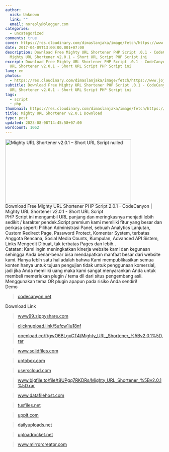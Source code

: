 ```yaml
---
author:
  nick: Unknown
  link: ""
  email: noreply@blogger.com
categories:
  - uncategorized
comments: true
cover: https://res.cloudinary.com/dimaslanjaka/image/fetch/https://www.jojothemes.com/wp-content/uploads/2016/07/Mighty-URL-Shortener-v1.0.1-%E2%80%93-Short-URL-Script.jpg
date: 2017-04-09T13:00:00.001+07:00
description: Download Free Mighty URL Shortener PHP Script .0.1 - CodeCanyon
  Mighty URL Shortener v2.0.1 - Short URL Script PHP Script ini
excerpt: Download Free Mighty URL Shortener PHP Script .0.1 - CodeCanyon Mighty
  URL Shortener v2.0.1 - Short URL Script PHP Script ini
lang: en
photos:
  - https://res.cloudinary.com/dimaslanjaka/image/fetch/https://www.jojothemes.com/wp-content/uploads/2016/07/Mighty-URL-Shortener-v1.0.1-%E2%80%93-Short-URL-Script.jpg
subtitle: Download Free Mighty URL Shortener PHP Script .0.1 - CodeCanyon Mighty
  URL Shortener v2.0.1 - Short URL Script PHP Script ini
tags:
  - script
  - php
thumbnail: https://res.cloudinary.com/dimaslanjaka/image/fetch/https://www.jojothemes.com/wp-content/uploads/2016/07/Mighty-URL-Shortener-v1.0.1-%E2%80%93-Short-URL-Script.jpg
title: Mighty URL Shortener v2.0.1 Download
type: post
updated: 2023-08-08T14:45:58+07:00
wordcount: 1062
---
```


<div dir="ltr" style="text-align: left;" trbidi="on"><div><img alt="Mighty URL Shortener v2.0.1 – Short URL Script nulled" height="203" src="https://res.cloudinary.com/dimaslanjaka/image/fetch/https://www.jojothemes.com/wp-content/uploads/2016/07/Mighty-URL-Shortener-v1.0.1-%E2%80%93-Short-URL-Script.jpg" title="Mighty URL Shortener v2.0.1 – Short URL Script nulled" width="400"> </div><div><div></div><div>Download Free Mighty URL Shortener PHP Script 2.0.1 - CodeCanyon |    Mighty URL Shortener v2.0.1 - Short URL Script   <br><div>PHP Script ini mengambil URL panjang dan meringkasnya menjadi     lebih sedikit / karakter pendek.Script premium kami memiliki     fitur yang besar dan perkasa seperti Pilihan Administrasi     Panel, sebuah Analytics Lanjutan, Custom Redirect Page,     Password Protect, Komentar System, terbatas Anggota Rencana,     Sosial Media Counts, Kumpulan, Advanced API Sistem, Links     Mengedit Dibuat, tak terbatas Pages dan lebih..    </div><div id="quads-ad2"><div>Catatan: Kami ingin meningkatkan kinerja website kami dan      kegunaan sehingga Anda benar-benar bisa mendapatkan manfaat      besar dari website kami. Hanya lebih satu hal adalah bahwa      Kami mempublikasikan semua konten hanya untuk tujuan      pengujian tidak untuk penggunaan komersial, jadi jika Anda      memiliki uang maka kami sangat menyarankan Anda untuk      membeli memerlukan plugin / tema dll dari situs pengembang      asli. Menggunakan tema OR plugin apapun pada risiko Anda      sendiri!     </div></div><div>Demo    </div><blockquote><div><a href="https://translate.googleusercontent.com/translate_c?depth=2&amp;langpair=auto%7Cid&amp;nv=1&amp;rurl=translate.google.com&amp;sp=nmt4&amp;u=https://blog.snfr.cf/go/aHR0cHM6Ly9hZGYubHkvMTEwMjQ1NjEvaHR0cHM6Ly9jb2RlY2FueW9uLm5ldC9pdGVtL21pZ2h0eS11cmwtc2hvcnRlbmVyLXNob3J0LXVybC1zY3JpcHQvMTY1MDMzOTk%3D&amp;usg=ALkJrhjqtanT7SYDdY1mvyRNW721EVfjXA" rel="noopener noreferer nofollow" title="Codecanyon.net">      codecanyon.net      </a>    </div></blockquote><div>Download Link    </div><blockquote><div><a href="https://translate.googleusercontent.com/translate_c?depth=2&amp;langpair=auto%7Cid&amp;nv=1&amp;rurl=translate.google.com&amp;sp=nmt4&amp;u=https://blog.snfr.cf/go/aHR0cHM6Ly9hZGYubHkvMTEwMjQ1NjEvaHR0cDovL3d3dzk5LnppcHB5c2hhcmUuY29tL3YvUTV0NllwcmwvZmlsZS5odG1s&amp;usg=ALkJrhiaU0dbvpoV88UYJtu3W2eAZxSirw" rel="noopener noreferer nofollow" title="Www99.zippyshare.com">      www99.zippyshare.com      </a>    </div></blockquote><blockquote><div><a href="https://translate.googleusercontent.com/translate_c?depth=2&amp;langpair=auto%7Cid&amp;nv=1&amp;rurl=translate.google.com&amp;sp=nmt4&amp;u=https://blog.snfr.cf/go/aHR0cHM6Ly9hZGYubHkvMTEwMjQ1NjEvaHR0cHM6Ly9jbGlja251cGxvYWQubGluay81dWZjdzFpdTE4bmY%3D&amp;usg=ALkJrhjGaxJs8B99p8zLitLPNoE3rO4JXg" rel="noopener noreferer nofollow" title="Clicknupload.link/5ufcw1iu18nf">      clicknupload.link/5ufcw1iu18nf      </a>    </div></blockquote><blockquote><div><a href="https://translate.googleusercontent.com/translate_c?depth=2&amp;langpair=auto%7Cid&amp;nv=1&amp;rurl=translate.google.com&amp;sp=nmt4&amp;u=https://blog.snfr.cf/go/aHR0cHM6Ly9hZGYubHkvMTEwMjQ1NjEvaHR0cHM6Ly9vcGVubG9hZC5jby9mL2d3TzZCTGd4Q1Q0L01pZ2h0eV9VUkxfU2hvcnRlbmVyXyU1QnYyLjAuMSU1RC5yYXI%3D&amp;usg=ALkJrhhL84bdGSh98pnL7vs4FcWHsnl0pw" rel="noopener noreferer nofollow" title="Openload.co/f/gwO6BLgxCT4/Mighty_URL_Shortener_%5Bv2.0.1%5D.rar">      openload.co/f/gwO6BLgxCT4/Mighty_URL_Shortener_%5Bv2.0.1%5D.rar      </a>    </div></blockquote><blockquote><div><a href="https://translate.googleusercontent.com/translate_c?depth=2&amp;langpair=auto%7Cid&amp;nv=1&amp;rurl=translate.google.com&amp;sp=nmt4&amp;u=https://blog.snfr.cf/go/aHR0cHM6Ly9hZGYubHkvMTEwMjQ1NjEvaHR0cDovL3d3dy5zb2xpZGZpbGVzLmNvbS9kLzRBNFFOeE5ZUHF4d1o%3D&amp;usg=ALkJrhhQx6hCdmsnEbWAOsNASu1FQIcXAQ" rel="noopener noreferer nofollow" title="Www.solidfiles.com">      www.solidfiles.com      </a>    </div></blockquote><blockquote><div><a href="https://translate.googleusercontent.com/translate_c?depth=2&amp;langpair=auto%7Cid&amp;nv=1&amp;rurl=translate.google.com&amp;sp=nmt4&amp;u=https://blog.snfr.cf/go/aHR0cHM6Ly9hZGYubHkvMTEwMjQ1NjEvaHR0cDovL3VwdG9ib3guY29tL204bzhwcmRpcHBhZg%3D%3D&amp;usg=ALkJrhiPl4iRKm6ojUsJIhXQy9Wf9TX2Rg" rel="noopener noreferer nofollow" title="Uptobox.com">      uptobox.com      </a>    </div></blockquote><blockquote><div><a href="https://translate.googleusercontent.com/translate_c?depth=2&amp;langpair=auto%7Cid&amp;nv=1&amp;rurl=translate.google.com&amp;sp=nmt4&amp;u=https://blog.snfr.cf/go/aHR0cHM6Ly9hZGYubHkvMTEwMjQ1NjEvaHR0cHM6Ly91c2Vyc2Nsb3VkLmNvbS82M2VheTMzNzNjbnM%3D&amp;usg=ALkJrhhENpKFaT-7zwrgfkyRIFdTydC_UA" rel="noopener noreferer nofollow" title="Userscloud.com">      userscloud.com      </a>    </div></blockquote><blockquote><div><a href="https://translate.googleusercontent.com/translate_c?depth=2&amp;langpair=auto%7Cid&amp;nv=1&amp;rurl=translate.google.com&amp;sp=nmt4&amp;u=https://blog.snfr.cf/go/aHR0cHM6Ly9hZGYubHkvMTEwMjQ1NjEvaHR0cHM6Ly93d3cuYmlnZmlsZS50by9maWxlL3Q4VVBncTdSS0RScy9NaWdodHlfVVJMX1Nob3J0ZW5lcl8lNUJ2Mi4wLjElNUQucmFy&amp;usg=ALkJrhhKHY5yIWex2IplZMZCAsUrIY-Ymw" rel="noopener noreferer nofollow" title="Www.bigfile.to/file/t8UPgq7RKDRs/Mighty_URL_Shortener_%5Bv2.0.1%5D.rar">      www.bigfile.to/file/t8UPgq7RKDRs/Mighty_URL_Shortener_%5Bv2.0.1%5D.rar      </a>    </div></blockquote><blockquote><div><a href="https://translate.googleusercontent.com/translate_c?depth=2&amp;langpair=auto%7Cid&amp;nv=1&amp;rurl=translate.google.com&amp;sp=nmt4&amp;u=https://blog.snfr.cf/go/aHR0cHM6Ly9hZGYubHkvMTEwMjQ1NjEvaHR0cHM6Ly93d3cuZGF0YWZpbGVob3N0LmNvbS9kL2M0ODAyZjUz&amp;usg=ALkJrhjBR6QwbFNPjAIZ-AfV5DHHh4Nfzw" rel="noopener noreferer nofollow" title="Www.datafilehost.com">      www.datafilehost.com      </a>    </div></blockquote><blockquote><div><a href="https://translate.googleusercontent.com/translate_c?depth=2&amp;langpair=auto%7Cid&amp;nv=1&amp;rurl=translate.google.com&amp;sp=nmt4&amp;u=https://blog.snfr.cf/go/aHR0cHM6Ly9hZGYubHkvMTEwMjQ1NjEvaHR0cHM6Ly90dXNmaWxlcy5uZXQvZ2V2ZzFvaDBiOXA3&amp;usg=ALkJrhg4bshSxr0_fZCx729sNsMxqRComw" rel="noopener noreferer nofollow" title="Tusfiles.net">      tusfiles.net      </a>    </div></blockquote><blockquote><div><a href="https://translate.googleusercontent.com/translate_c?depth=2&amp;langpair=auto%7Cid&amp;nv=1&amp;rurl=translate.google.com&amp;sp=nmt4&amp;u=https://blog.snfr.cf/go/aHR0cHM6Ly9hZGYubHkvMTEwMjQ1NjEvaHR0cDovL3VwcGl0LmNvbS9qZXQwa3NtbGUzN2o%3D&amp;usg=ALkJrhhuPWDkqPHDUqSZuHMO2Pz4r9Rfjw" rel="noopener noreferer nofollow" title="Uppit.com">      uppit.com      </a>    </div></blockquote><blockquote><div><a href="https://translate.googleusercontent.com/translate_c?depth=2&amp;langpair=auto%7Cid&amp;nv=1&amp;rurl=translate.google.com&amp;sp=nmt4&amp;u=https://blog.snfr.cf/go/aHR0cHM6Ly9hZGYubHkvMTEwMjQ1NjEvaHR0cHM6Ly9kYWlseXVwbG9hZHMubmV0LzU3N256c3ZrM2E4Mw%3D%3D&amp;usg=ALkJrhhkmiWlTo4l6UDX_rNWaV0UH7OIHA" rel="noopener noreferer nofollow" title="Dailyuploads.net">      dailyuploads.net      </a>    </div></blockquote><blockquote><div><a href="https://translate.googleusercontent.com/translate_c?depth=2&amp;langpair=auto%7Cid&amp;nv=1&amp;rurl=translate.google.com&amp;sp=nmt4&amp;u=https://blog.snfr.cf/go/aHR0cHM6Ly9hZGYubHkvMTEwMjQ1NjEvaHR0cDovL3VwbG9hZHJvY2tldC5uZXQvOW1iY2Fmdm1rOGVwL01pZ2h0eV9VUkxfU2hvcnRlbmVyX192Mi4wLjFfLnJhci5odG1s&amp;usg=ALkJrhhXxN_JnZQL9jtzfgDMa-Q3qt4yOw" rel="noopener noreferer nofollow" title="Uploadrocket.net">      uploadrocket.net      </a>    </div></blockquote><blockquote><div><a href="https://translate.googleusercontent.com/translate_c?depth=2&amp;langpair=auto%7Cid&amp;nv=1&amp;rurl=translate.google.com&amp;sp=nmt4&amp;u=https://blog.snfr.cf/go/aHR0cHM6Ly9hZGYubHkvMTEwMjQ1NjEvaHR0cDovL3d3dy5taXJyb3JjcmVhdG9yLmNvbS9maWxlcy8wUUs4RUtWOC9NaWdodHlfVVJMX1Nob3J0ZW5lcl8lNUJ2Mi4wLjElNUQucmFyX2xpbmtz&amp;usg=ALkJrhjJ4UZbC3V6rKnhPGKIHC_5avQ1SQ" rel="noopener noreferer nofollow" title="Www.mirrorcreator.com">      www.mirrorcreator.com      </a>    </div></blockquote></div></div></div>